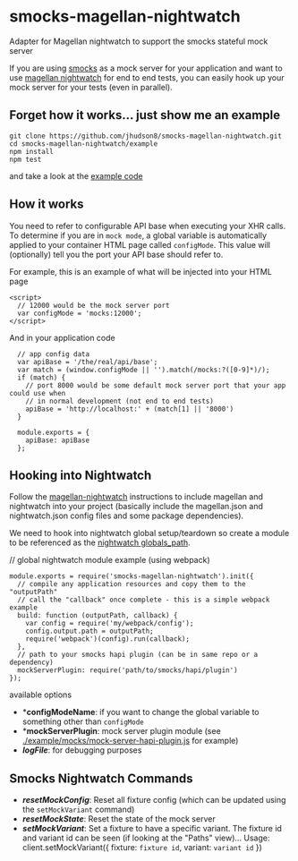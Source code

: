 # smocks-magellan-nightwatch
Adapter for Magellan nightwatch to support the smocks stateful mock server

If you are using [smocks](https://github.com/jhudson8/smocks) as a mock server for your application and want to use [magellan nightwatch](https://github.com/TestArmada/magellan-nightwatch) for end to end tests, you can easily hook up your mock server for your tests (even in parallel).

Forget how it works... just show me an example
----------------------------------------------------
```
git clone https://github.com/jhudson8/smocks-magellan-nightwatch.git
cd smocks-magellan-nightwatch/example
npm install
npm test
```
and take a look at the [example code](./example)


How it works
------------
You need to refer to configurable API base when executing your XHR calls.  To determine if you are in `mock mode`, a global variable is automatically applied to your container HTML page called `configMode`.  This value will (optionally) tell you the port your API base should refer to.

For example, this is an example of what will be injected into your HTML page
```
<script>
  // 12000 would be the mock server port
  var configMode = 'mocks:12000';
</script>
```

And in your application code
```
  // app config data
  var apiBase = '/the/real/api/base';
  var match = (window.configMode || '').match(/mocks:?([0-9]*)/);
  if (match) {
    // port 8000 would be some default mock server port that your app could use when
    // in normal development (not end to end tests)
    apiBase = 'http://localhost:' + (match[1] || '8000')
  }

  module.exports = {
    apiBase: apiBase
  };
```

Hooking into Nightwatch
-----------------------
Follow the [magellan-nightwatch](https://github.com/TestArmada/magellan-nightwatch) instructions to include magellan and nightwatch into your project (basically include the magellan.json and nightwatch.json config files and some package dependencies).

We need to hook into nightwatch global setup/teardown so create a module to be referenced as the [nightwatch globals_path](http://nightwatchjs.org/guide#settings-file).

// global nightwatch module example (using webpack)
```
module.exports = require('smocks-magellan-nightwatch').init({
  // compile any application resources and copy them to the "outputPath"
  // call the "callback" once complete - this is a simple webpack example
  build: function (outputPath, callback) {
    var config = require('my/webpack/config');
    config.output.path = outputPath;
    require('webpack')(config).run(callback);
  },
  // path to your smocks hapi plugin (can be in same repo or a dependency)
  mockServerPlugin: require('path/to/smocks/hapi/plugin')
});
```

available options

* ***configModeName**: if you want to change the global variable to something other than `configMode`
* ***mockServerPlugin**: mock server plugin module (see [./example/mocks/mock-server-hapi-plugin.js](./example/mocks/mock-server-hapi-plugin.js) for example)
* ***logFile***: for debugging purposes


Smocks Nightwatch Commands
--------------------------
* ***resetMockConfig***: Reset all fixture config (which can be updated using the `setMockVariant` command)
* ***resetMockState***: Reset the state of the mock server
* ***setMockVariant***: Set a fixture to have a specific variant.  The fixture id and variant id can be seen (if looking at the "Paths" view)... Usage: client.setMockVariant({ fixture: `fixture id`, variant: `variant id` })
